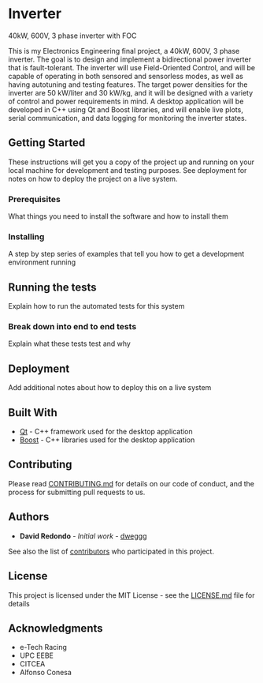 # Inverter
40kW, 600V, 3 phase inverter with FOC

This is my Electronics Engineering final project, a 40kW, 600V, 3 phase inverter. The goal is to design and implement a bidirectional power inverter that is fault-tolerant. The inverter will use Field-Oriented Control, and will be capable of operating in both sensored and sensorless modes, as well as having autotuning and testing features. The target power densities for the inverter are 50 kW/liter and 30 kW/kg, and it will be designed with a variety of control and power requirements in mind. A desktop application will be developed in C++ using Qt and Boost libraries, and will enable live plots, serial communication, and data logging for monitoring the inverter states.

## Getting Started

These instructions will get you a copy of the project up and running on your local machine for development and testing purposes. See deployment for notes on how to deploy the project on a live system.

### Prerequisites

What things you need to install the software and how to install them

### Installing

A step by step series of examples that tell you how to get a development environment running

## Running the tests

Explain how to run the automated tests for this system

### Break down into end to end tests

Explain what these tests test and why

## Deployment

Add additional notes about how to deploy this on a live system

## Built With

* [Qt](https://www.qt.io/) - C++ framework used for the desktop application
* [Boost](https://www.boost.org/) - C++ libraries used for the desktop application

## Contributing

Please read [CONTRIBUTING.md](https://github.com/username/projectname/blob/master/CONTRIBUTING.md) for details on our code of conduct, and the process for submitting pull requests to us.

## Authors

* **David Redondo** - *Initial work* - [dweggg](https://github.com/dweggg)

See also the list of [contributors](https://github.com/dweggg/Inverter/contributors) who participated in this project.

## License

This project is licensed under the MIT License - see the [LICENSE.md](LICENSE.md) file for details

## Acknowledgments

* e-Tech Racing
* UPC EEBE
* CITCEA
* Alfonso Conesa
